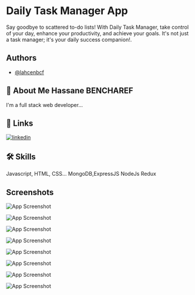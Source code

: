 
# Daily Task Manager App

Say goodbye to scattered to-do lists! With Daily Task Manager, take control of your day, enhance your productivity, and achieve your goals. It's not just a task manager; it's your daily success companion!.

## Authors

- [@lahcenbcf](https://www.github.com/lahcenbcf)


## 🚀 About Me Hassane BENCHAREF
I'm a full stack web developer...


## 🔗 Links
[![linkedin](https://www.linkedin.com/in/hassane-bencharef-2b2667248/?lipi=urn%3Ali%3Apage%3Ad_flagship3_feed%3B98SqTONmQne4K7jT%2BPclpg%3D%3D)](https://www.linkedin.com/)



## 🛠 Skills
Javascript, HTML, CSS...
MongoDB,ExpressJS
NodeJs
Redux

## Screenshots

![App Screenshot](https://private-user-images.githubusercontent.com/107793995/305769797-4f49c650-a205-45e7-adfb-e69f1e25008c.png?jwt=eyJhbGciOiJIUzI1NiIsInR5cCI6IkpXVCJ9.eyJpc3MiOiJnaXRodWIuY29tIiwiYXVkIjoicmF3LmdpdGh1YnVzZXJjb250ZW50LmNvbSIsImtleSI6ImtleTUiLCJleHAiOjE3MDgzMDk2NjQsIm5iZiI6MTcwODMwOTM2NCwicGF0aCI6Ii8xMDc3OTM5OTUvMzA1NzY5Nzk3LTRmNDljNjUwLWEyMDUtNDVlNy1hZGZiLWU2OWYxZTI1MDA4Yy5wbmc_WC1BbXotQWxnb3JpdGhtPUFXUzQtSE1BQy1TSEEyNTYmWC1BbXotQ3JlZGVudGlhbD1BS0lBVkNPRFlMU0E1M1BRSzRaQSUyRjIwMjQwMjE5JTJGdXMtZWFzdC0xJTJGczMlMkZhd3M0X3JlcXVlc3QmWC1BbXotRGF0ZT0yMDI0MDIxOVQwMjIyNDRaJlgtQW16LUV4cGlyZXM9MzAwJlgtQW16LVNpZ25hdHVyZT1iZDgzYWEwZDBiMDY0ZGFjNDQ4MzM4ZDcwY2VkMzk1MGIyOGE1NmVhMjcwOWE1M2IzYmNiZjZhN2M5MTg3NzM1JlgtQW16LVNpZ25lZEhlYWRlcnM9aG9zdCZhY3Rvcl9pZD0wJmtleV9pZD0wJnJlcG9faWQ9MCJ9.XDmtVUrzdjinwtVY3L-rXdtUqzFk95Xdo1G2I8eU6MY
)

![App Screenshot](https://private-user-images.githubusercontent.com/107793995/305769800-a957fa3f-360f-4d3f-af44-4a1e795233f7.png?jwt=eyJhbGciOiJIUzI1NiIsInR5cCI6IkpXVCJ9.eyJpc3MiOiJnaXRodWIuY29tIiwiYXVkIjoicmF3LmdpdGh1YnVzZXJjb250ZW50LmNvbSIsImtleSI6ImtleTUiLCJleHAiOjE3MDgzMDk4NDMsIm5iZiI6MTcwODMwOTU0MywicGF0aCI6Ii8xMDc3OTM5OTUvMzA1NzY5ODAwLWE5NTdmYTNmLTM2MGYtNGQzZi1hZjQ0LTRhMWU3OTUyMzNmNy5wbmc_WC1BbXotQWxnb3JpdGhtPUFXUzQtSE1BQy1TSEEyNTYmWC1BbXotQ3JlZGVudGlhbD1BS0lBVkNPRFlMU0E1M1BRSzRaQSUyRjIwMjQwMjE5JTJGdXMtZWFzdC0xJTJGczMlMkZhd3M0X3JlcXVlc3QmWC1BbXotRGF0ZT0yMDI0MDIxOVQwMjI1NDNaJlgtQW16LUV4cGlyZXM9MzAwJlgtQW16LVNpZ25hdHVyZT1kNjFkMWVkMjVkNjcyODdhYzc5ZmI3YzI2ODU5MGRkOTg1NGFhZTYyNDUxNTIzN2FjZGU4YzI3YmM1ODkyNTM0JlgtQW16LVNpZ25lZEhlYWRlcnM9aG9zdCZhY3Rvcl9pZD0wJmtleV9pZD0wJnJlcG9faWQ9MCJ9.FPes2_PfFDT3iq4cwZNK9zWcbSphDOOATUpZ8N1PFDc
)

![App Screenshot](https://private-user-images.githubusercontent.com/107793995/305769809-5a76d241-7762-4f1d-b0ae-2f4ff3ec54f1.png?jwt=eyJhbGciOiJIUzI1NiIsInR5cCI6IkpXVCJ9.eyJpc3MiOiJnaXRodWIuY29tIiwiYXVkIjoicmF3LmdpdGh1YnVzZXJjb250ZW50LmNvbSIsImtleSI6ImtleTUiLCJleHAiOjE3MDgzMDk4NDMsIm5iZiI6MTcwODMwOTU0MywicGF0aCI6Ii8xMDc3OTM5OTUvMzA1NzY5ODA5LTVhNzZkMjQxLTc3NjItNGYxZC1iMGFlLTJmNGZmM2VjNTRmMS5wbmc_WC1BbXotQWxnb3JpdGhtPUFXUzQtSE1BQy1TSEEyNTYmWC1BbXotQ3JlZGVudGlhbD1BS0lBVkNPRFlMU0E1M1BRSzRaQSUyRjIwMjQwMjE5JTJGdXMtZWFzdC0xJTJGczMlMkZhd3M0X3JlcXVlc3QmWC1BbXotRGF0ZT0yMDI0MDIxOVQwMjI1NDNaJlgtQW16LUV4cGlyZXM9MzAwJlgtQW16LVNpZ25hdHVyZT1hM2U3MWI0MTIzOWIxNmZiMGVhMWQyYWY1MDZmZjM1OTQ3YmIyZDlkYzQxYjE3MTAzMDgyNDcyMjZiMGQ5N2Y0JlgtQW16LVNpZ25lZEhlYWRlcnM9aG9zdCZhY3Rvcl9pZD0wJmtleV9pZD0wJnJlcG9faWQ9MCJ9.pjPSOY9RR-LVF1qiKM5VQe_ZbWDGBvSdy4QzlTF_MRs
)

![App Screenshot](https://private-user-images.githubusercontent.com/107793995/305769826-a9307d11-3421-4ce2-99c4-75cbba1efa4a.png?jwt=eyJhbGciOiJIUzI1NiIsInR5cCI6IkpXVCJ9.eyJpc3MiOiJnaXRodWIuY29tIiwiYXVkIjoicmF3LmdpdGh1YnVzZXJjb250ZW50LmNvbSIsImtleSI6ImtleTUiLCJleHAiOjE3MDgzMDk4NDMsIm5iZiI6MTcwODMwOTU0MywicGF0aCI6Ii8xMDc3OTM5OTUvMzA1NzY5ODI2LWE5MzA3ZDExLTM0MjEtNGNlMi05OWM0LTc1Y2JiYTFlZmE0YS5wbmc_WC1BbXotQWxnb3JpdGhtPUFXUzQtSE1BQy1TSEEyNTYmWC1BbXotQ3JlZGVudGlhbD1BS0lBVkNPRFlMU0E1M1BRSzRaQSUyRjIwMjQwMjE5JTJGdXMtZWFzdC0xJTJGczMlMkZhd3M0X3JlcXVlc3QmWC1BbXotRGF0ZT0yMDI0MDIxOVQwMjI1NDNaJlgtQW16LUV4cGlyZXM9MzAwJlgtQW16LVNpZ25hdHVyZT03NDk5ZjQ3YWUxYjk4Y2JmNTc1ZTlkZjFkZGU5OTc3MzAwM2QxNmQwNjBjY2U3Y2U4ZTc5MDA4MzJlNDkzOTU3JlgtQW16LVNpZ25lZEhlYWRlcnM9aG9zdCZhY3Rvcl9pZD0wJmtleV9pZD0wJnJlcG9faWQ9MCJ9.cyFgHnzQTaEamdC1Ez8TSmldyzXzRj29sdywp5W3fX0
)


![App Screenshot](https://private-user-images.githubusercontent.com/107793995/305769828-c29ec4a0-b93f-46c2-8ac4-817902edd894.png?jwt=eyJhbGciOiJIUzI1NiIsInR5cCI6IkpXVCJ9.eyJpc3MiOiJnaXRodWIuY29tIiwiYXVkIjoicmF3LmdpdGh1YnVzZXJjb250ZW50LmNvbSIsImtleSI6ImtleTUiLCJleHAiOjE3MDgzMDk4NDMsIm5iZiI6MTcwODMwOTU0MywicGF0aCI6Ii8xMDc3OTM5OTUvMzA1NzY5ODI4LWMyOWVjNGEwLWI5M2YtNDZjMi04YWM0LTgxNzkwMmVkZDg5NC5wbmc_WC1BbXotQWxnb3JpdGhtPUFXUzQtSE1BQy1TSEEyNTYmWC1BbXotQ3JlZGVudGlhbD1BS0lBVkNPRFlMU0E1M1BRSzRaQSUyRjIwMjQwMjE5JTJGdXMtZWFzdC0xJTJGczMlMkZhd3M0X3JlcXVlc3QmWC1BbXotRGF0ZT0yMDI0MDIxOVQwMjI1NDNaJlgtQW16LUV4cGlyZXM9MzAwJlgtQW16LVNpZ25hdHVyZT1iZmNlMzA1OTIyNzQ5YzBmNDQzZjUxODQxYTcwMzQyOGJlNTgwN2I3ODczZmJjMWZiMmY2ODMxNTBlNzM2ZGJhJlgtQW16LVNpZ25lZEhlYWRlcnM9aG9zdCZhY3Rvcl9pZD0wJmtleV9pZD0wJnJlcG9faWQ9MCJ9.P1OfRQm8ZkukRCnA9O1_pZQbZjPw6mJrQY0EjS116GM
)

![App Screenshot](https://private-user-images.githubusercontent.com/107793995/305769853-56a0e9f2-9f2d-4f8e-b0cd-97325257a167.png?jwt=eyJhbGciOiJIUzI1NiIsInR5cCI6IkpXVCJ9.eyJpc3MiOiJnaXRodWIuY29tIiwiYXVkIjoicmF3LmdpdGh1YnVzZXJjb250ZW50LmNvbSIsImtleSI6ImtleTUiLCJleHAiOjE3MDgzMDk5NjgsIm5iZiI6MTcwODMwOTY2OCwicGF0aCI6Ii8xMDc3OTM5OTUvMzA1NzY5ODUzLTU2YTBlOWYyLTlmMmQtNGY4ZS1iMGNkLTk3MzI1MjU3YTE2Ny5wbmc_WC1BbXotQWxnb3JpdGhtPUFXUzQtSE1BQy1TSEEyNTYmWC1BbXotQ3JlZGVudGlhbD1BS0lBVkNPRFlMU0E1M1BRSzRaQSUyRjIwMjQwMjE5JTJGdXMtZWFzdC0xJTJGczMlMkZhd3M0X3JlcXVlc3QmWC1BbXotRGF0ZT0yMDI0MDIxOVQwMjI3NDhaJlgtQW16LUV4cGlyZXM9MzAwJlgtQW16LVNpZ25hdHVyZT0yYjhiOTcxMzEzNDJhMjNjMzE0YjA2N2NiYTRjZjQ3YWQ1ZDZjZDM5MzFlODBhZjY2NzQyODlkM2JiY2JhYzZlJlgtQW16LVNpZ25lZEhlYWRlcnM9aG9zdCZhY3Rvcl9pZD0wJmtleV9pZD0wJnJlcG9faWQ9MCJ9.nvFq0GqOG-YrrMJgkibfYN_8Uyo2W7EG77lQNzM4gR0
)

![App Screenshot](https://private-user-images.githubusercontent.com/107793995/305769865-491e60b9-53fe-410c-8eea-c2d454a5be16.png?jwt=eyJhbGciOiJIUzI1NiIsInR5cCI6IkpXVCJ9.eyJpc3MiOiJnaXRodWIuY29tIiwiYXVkIjoicmF3LmdpdGh1YnVzZXJjb250ZW50LmNvbSIsImtleSI6ImtleTUiLCJleHAiOjE3MDgzMDk5NjgsIm5iZiI6MTcwODMwOTY2OCwicGF0aCI6Ii8xMDc3OTM5OTUvMzA1NzY5ODY1LTQ5MWU2MGI5LTUzZmUtNDEwYy04ZWVhLWMyZDQ1NGE1YmUxNi5wbmc_WC1BbXotQWxnb3JpdGhtPUFXUzQtSE1BQy1TSEEyNTYmWC1BbXotQ3JlZGVudGlhbD1BS0lBVkNPRFlMU0E1M1BRSzRaQSUyRjIwMjQwMjE5JTJGdXMtZWFzdC0xJTJGczMlMkZhd3M0X3JlcXVlc3QmWC1BbXotRGF0ZT0yMDI0MDIxOVQwMjI3NDhaJlgtQW16LUV4cGlyZXM9MzAwJlgtQW16LVNpZ25hdHVyZT04M2I0OWFmMWMzOTE5NDIyZTgzYmNiYTc5ZDRiZTc0M2MyZDE4MzJjNjliNzRjOGMxMGY4YjZiNDUxZDgxYWExJlgtQW16LVNpZ25lZEhlYWRlcnM9aG9zdCZhY3Rvcl9pZD0wJmtleV9pZD0wJnJlcG9faWQ9MCJ9.HdH3P_AR4B6GBG1Gopoh45mUK-XRyZdpNcBGKuVCLxo
)

![App Screenshot](https://private-user-images.githubusercontent.com/107793995/305769844-3f13c38d-0e00-45e5-9e8e-bdebe3dfe4a5.png?jwt=eyJhbGciOiJIUzI1NiIsInR5cCI6IkpXVCJ9.eyJpc3MiOiJnaXRodWIuY29tIiwiYXVkIjoicmF3LmdpdGh1YnVzZXJjb250ZW50LmNvbSIsImtleSI6ImtleTUiLCJleHAiOjE3MDgzMDk5NjgsIm5iZiI6MTcwODMwOTY2OCwicGF0aCI6Ii8xMDc3OTM5OTUvMzA1NzY5ODQ0LTNmMTNjMzhkLTBlMDAtNDVlNS05ZThlLWJkZWJlM2RmZTRhNS5wbmc_WC1BbXotQWxnb3JpdGhtPUFXUzQtSE1BQy1TSEEyNTYmWC1BbXotQ3JlZGVudGlhbD1BS0lBVkNPRFlMU0E1M1BRSzRaQSUyRjIwMjQwMjE5JTJGdXMtZWFzdC0xJTJGczMlMkZhd3M0X3JlcXVlc3QmWC1BbXotRGF0ZT0yMDI0MDIxOVQwMjI3NDhaJlgtQW16LUV4cGlyZXM9MzAwJlgtQW16LVNpZ25hdHVyZT01ODM2MGI0NzBmMWFmYWM4OTY5ZWFiM2YxZThlNjJhN2Y0MjE0MTJmYjU0OWMzMWYxZDRhNzVlYzNmNDVmM2Q0JlgtQW16LVNpZ25lZEhlYWRlcnM9aG9zdCZhY3Rvcl9pZD0wJmtleV9pZD0wJnJlcG9faWQ9MCJ9.lp8axJ2jncoxoVUSmjCX7QjTLpAuWyvla_Zrw5LgG9k
)
